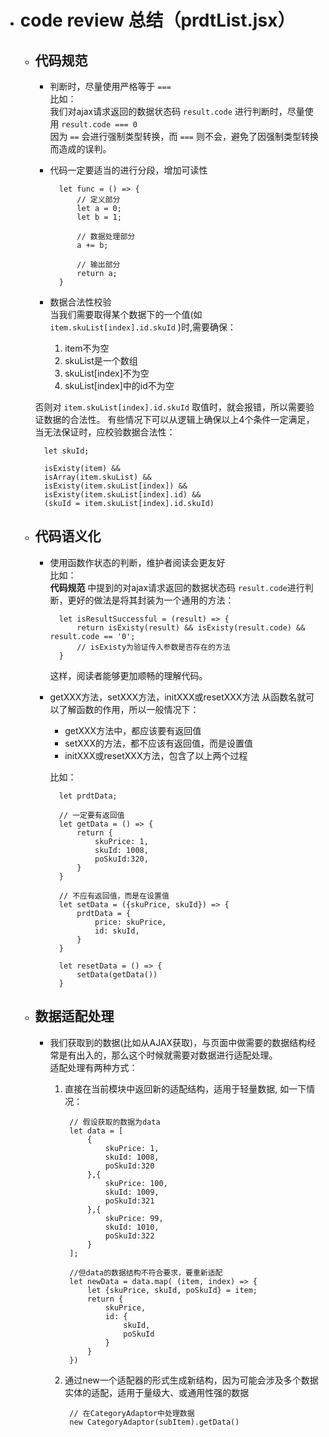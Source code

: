 * # code review 总结（prdtList.jsx）  

	* ## 代码规范
		* 判断时，尽量使用严格等于 `===`  
			比如：  
			我们对ajax请求返回的数据状态码 `result.code` 进行判断时，尽量使用 `result.code === 0`  
			因为 `==` 会进行强制类型转换，而 `===` 则不会，避免了因强制类型转换而造成的误判。
		* 代码一定要适当的进行分段，增加可读性  
		
				let func = () => {
					// 定义部分 
					let a = 0;
					let b = 1;
				
					// 数据处理部分
					a += b;
				
					// 输出部分
					return a;
				}
		* 数据合法性校验  
		当我们需要取得某个数据下的一个值(如 `item.skuList[index].id.skuId` )时,需要确保：  
			1. item不为空    
			2. skuList是一个数组  
			3. skuList[index]不为空  
			4. skuList[index]中的id不为空    
	
		否则对 `item.skuList[index].id.skuId` 取值时，就会报错，所以需要验证数据的合法性。
		有些情况下可以从逻辑上确保以上4个条件一定满足，当无法保证时，应校验数据合法性：

			let skuId;
				
			isExisty(item) && 
			isArray(item.skuList) && 
			isExisty(item.skuList[index]) && 
			isExisty(item.skuList[index].id) && 
			(skuId = item.skuList[index].id.skuId) 

	* ## 代码语义化
		* 使用函数作状态的判断，维护者阅读会更友好    
			比如：  
			**代码规范** 中提到的对ajax请求返回的数据状态码 `result.code`进行判断，更好的做法是将其封装为一个通用的方法：
				
				let isResultSuccessful = (result) => {  
					return isExisty(result) && isExisty(result.code) && result.code == '0';
					// isExisty为验证传入参数是否存在的方法
				}
			这样，阅读者能够更加顺畅的理解代码。
		* getXXX方法，setXXX方法，initXXX或resetXXX方法
			从函数名就可以了解函数的作用，所以一般情况下：
			* getXXX方法中，都应该要有返回值
			* setXXX的方法，都不应该有返回值，而是设置值
			* initXXX或resetXXX方法，包含了以上两个过程  
		
			比如：

				let prdtData; 
					
				// 一定要有返回值
				let getData = () => {
					return {
						skuPrice: 1, 
						skuId: 1008, 
						poSkuId:320,
					}
				}
				
				// 不应有返回值，而是在设置值
				let setData = ({skuPrice, skuId}) => {
					prdtData = {
						price: skuPrice,
						id: skuId,
					}
				}
				
				let resetData = () => {
					setData(getData())
				}

	
	* ## 数据适配处理
		* 我们获取到的数据(比如从AJAX获取)，与页面中做需要的数据结构经常是有出入的，那么这个时候就需要对数据进行适配处理。  
			适配处理有两种方式：  
			1. 直接在当前模块中返回新的适配结构，适用于轻量数据, 如一下情况：  

					// 假设获取的数据为data
					let data = [
						{
							skuPrice: 1, 
							skuId: 1008, 
							poSkuId:320
						},{
							skuPrice: 100, 
							skuId: 1009, 
							poSkuId:321
						},{
							skuPrice: 99, 
							skuId: 1010, 
							poSkuId:322
						}
					];

					//但data的数据结构不符合要求，要重新适配
					let newData = data.map( (item, index) => {
						let {skuPrice, skuId, poSkuId} = item;
						return {
							skuPrice,
							id: {
								skuId,
								poSkuId
							}
						}
					})

			2. 通过new一个适配器的形式生成新结构，因为可能会涉及多个数据实体的适配，适用于量级大、或通用性强的数据
				
					// 在CategoryAdaptor中处理数据
					new CategoryAdaptor(subItem).getData()
